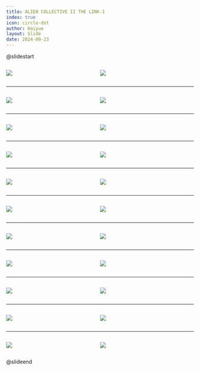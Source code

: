 ```yaml
---
title: ALIEN COLLECTIVE II THE LINK-1
index: true
icon: circle-dot
author: Haiyue
layout: Slide
date: 2024-09-23
---
```

 
@slidestart

<div style="display:flex">
<div style="flex:1">

![](https://raw.githubusercontent.com/yclord/reading/refs/heads/master/english/Level-Z/ALIEN%20COLLECTIVE%20II%20THE%20LINK-1/001.webp)
</div>
<div style="flex:1">

![](https://raw.githubusercontent.com/yclord/reading/refs/heads/master/english/Level-Z/ALIEN%20COLLECTIVE%20II%20THE%20LINK-1/002.webp)
</div>
</div>

---

<div style="display:flex">
<div style="flex:1">

![](https://raw.githubusercontent.com/yclord/reading/refs/heads/master/english/Level-Z/ALIEN%20COLLECTIVE%20II%20THE%20LINK-1/003.webp)
</div>
<div style="flex:1">

![](https://raw.githubusercontent.com/yclord/reading/refs/heads/master/english/Level-Z/ALIEN%20COLLECTIVE%20II%20THE%20LINK-1/004.webp)
</div>
</div>

---

<div style="display:flex">
<div style="flex:1">

![](https://raw.githubusercontent.com/yclord/reading/refs/heads/master/english/Level-Z/ALIEN%20COLLECTIVE%20II%20THE%20LINK-1/005.webp)
</div>
<div style="flex:1">

![](https://raw.githubusercontent.com/yclord/reading/refs/heads/master/english/Level-Z/ALIEN%20COLLECTIVE%20II%20THE%20LINK-1/006.webp)
</div>
</div>

---

<div style="display:flex">
<div style="flex:1">

![](https://raw.githubusercontent.com/yclord/reading/refs/heads/master/english/Level-Z/ALIEN%20COLLECTIVE%20II%20THE%20LINK-1/007.webp)
</div>
<div style="flex:1">

![](https://raw.githubusercontent.com/yclord/reading/refs/heads/master/english/Level-Z/ALIEN%20COLLECTIVE%20II%20THE%20LINK-1/008.webp)
</div>
</div>

---

<div style="display:flex">
<div style="flex:1">

![](https://raw.githubusercontent.com/yclord/reading/refs/heads/master/english/Level-Z/ALIEN%20COLLECTIVE%20II%20THE%20LINK-1/009.webp)
</div>
<div style="flex:1">

![](https://raw.githubusercontent.com/yclord/reading/refs/heads/master/english/Level-Z/ALIEN%20COLLECTIVE%20II%20THE%20LINK-1/010.webp)
</div>
</div>

---

<div style="display:flex">
<div style="flex:1">

![](https://raw.githubusercontent.com/yclord/reading/refs/heads/master/english/Level-Z/ALIEN%20COLLECTIVE%20II%20THE%20LINK-1/011.webp)
</div>
<div style="flex:1">

![](https://raw.githubusercontent.com/yclord/reading/refs/heads/master/english/Level-Z/ALIEN%20COLLECTIVE%20II%20THE%20LINK-1/012.webp)
</div>
</div>

---

<div style="display:flex">
<div style="flex:1">

![](https://raw.githubusercontent.com/yclord/reading/refs/heads/master/english/Level-Z/ALIEN%20COLLECTIVE%20II%20THE%20LINK-1/013.webp)
</div>
<div style="flex:1">

![](https://raw.githubusercontent.com/yclord/reading/refs/heads/master/english/Level-Z/ALIEN%20COLLECTIVE%20II%20THE%20LINK-1/014.webp)
</div>
</div>

---

<div style="display:flex">
<div style="flex:1">

![](https://raw.githubusercontent.com/yclord/reading/refs/heads/master/english/Level-Z/ALIEN%20COLLECTIVE%20II%20THE%20LINK-1/015.webp)
</div>
<div style="flex:1">

![](https://raw.githubusercontent.com/yclord/reading/refs/heads/master/english/Level-Z/ALIEN%20COLLECTIVE%20II%20THE%20LINK-1/016.webp)
</div>
</div>

---

<div style="display:flex">
<div style="flex:1">

![](https://raw.githubusercontent.com/yclord/reading/refs/heads/master/english/Level-Z/ALIEN%20COLLECTIVE%20II%20THE%20LINK-1/017.webp)
</div>
<div style="flex:1">

![](https://raw.githubusercontent.com/yclord/reading/refs/heads/master/english/Level-Z/ALIEN%20COLLECTIVE%20II%20THE%20LINK-1/018.webp)
</div>
</div>

---

<div style="display:flex">
<div style="flex:1">

![](https://raw.githubusercontent.com/yclord/reading/refs/heads/master/english/Level-Z/ALIEN%20COLLECTIVE%20II%20THE%20LINK-1/019.webp)
</div>
<div style="flex:1">

![](https://raw.githubusercontent.com/yclord/reading/refs/heads/master/english/Level-Z/ALIEN%20COLLECTIVE%20II%20THE%20LINK-1/020.webp)
</div>
</div>

---

<div style="display:flex">
<div style="flex:1">

![](https://raw.githubusercontent.com/yclord/reading/refs/heads/master/english/Level-Z/ALIEN%20COLLECTIVE%20II%20THE%20LINK-1/021.webp)
</div>
<div style="flex:1">

![](https://raw.githubusercontent.com/yclord/reading/refs/heads/master/english/Level-Z/ALIEN%20COLLECTIVE%20II%20THE%20LINK-1/022.webp)
</div>
</div>

@slideend